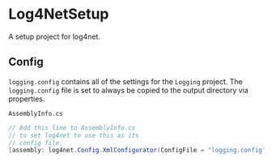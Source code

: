 # Log4NetSetup
A setup project for log4net.

## Config
`logging.config` contains all of the settings for the `Logging` project.  The `logging.config` file is set to always be copied to the output directory via properties.

`AssemblyInfo.cs`

```c#
// Add this line to AssemblyInfo.cs
// to set log4net to use this as its
// config file.
[assembly: log4net.Config.XmlConfigurator(ConfigFile = "logging.config", Watch = true)]
```
